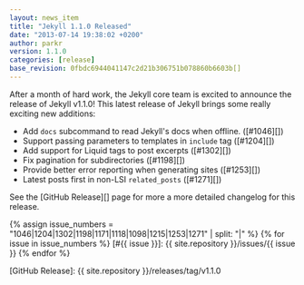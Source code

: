 ```yaml
---
layout: news_item
title: "Jekyll 1.1.0 Released"
date: "2013-07-14 19:38:02 +0200"
author: parkr
version: 1.1.0
categories: [release]
base_revision: 0fbdc6944041147c2d21b306751b078860b6603b[]
---
```


<!--original
---
layout: news_item
title: "Jekyll 1.1.0 Released"
date: "2013-07-14 19:38:02 +0200"
author: parkr
version: 1.1.0
categories: [release]
---
-->

After a month of hard work, the Jekyll core team is excited to announce the release of
Jekyll v1.1.0! This latest release of Jekyll brings some really exciting new additions:

<!--original
After a month of hard work, the Jekyll core team is excited to announce the release of
Jekyll v1.1.0! This latest release of Jekyll brings some really exciting new additions:
-->

- Add `docs` subcommand to read Jekyll's docs when offline. ([#1046][])
- Support passing parameters to templates in `include` tag ([#1204][])
- Add support for Liquid tags to post excerpts ([#1302][])
- Fix pagination for subdirectories ([#1198][])
- Provide better error reporting when generating sites ([#1253][])
- Latest posts first in non-LSI `related_posts` ([#1271][])

<!--original
- Add `docs` subcommand to read Jekyll's docs when offline. ([#1046][])
- Support passing parameters to templates in `include` tag ([#1204][])
- Add support for Liquid tags to post excerpts ([#1302][])
- Fix pagination for subdirectories ([#1198][])
- Provide better error reporting when generating sites ([#1253][])
- Latest posts first in non-LSI `related_posts` ([#1271][])
-->

See the [GitHub Release][] page for more a more detailed changelog for this release.

<!--original
See the [GitHub Release][] page for more a more detailed changelog for this release.
-->

{% assign issue_numbers = "1046|1204|1302|1198|1171|1118|1098|1215|1253|1271" | split: "|" %}
{% for issue in issue_numbers %}
[#{{ issue }}]: {{ site.repository }}/issues/{{ issue }}
{% endfor %}

[GitHub Release]: {{ site.repository }}/releases/tag/v1.1.0

<!--original
{% assign issue_numbers = "1046|1204|1302|1198|1171|1118|1098|1215|1253|1271" | split: "|" %}
{% for issue in issue_numbers %}
[#{{ issue }}]: {{ site.repository }}/issues/{{ issue }}
{% endfor %}

[GitHub Release]: {{ site.repository }}/releases/tag/v1.1.0
-->
